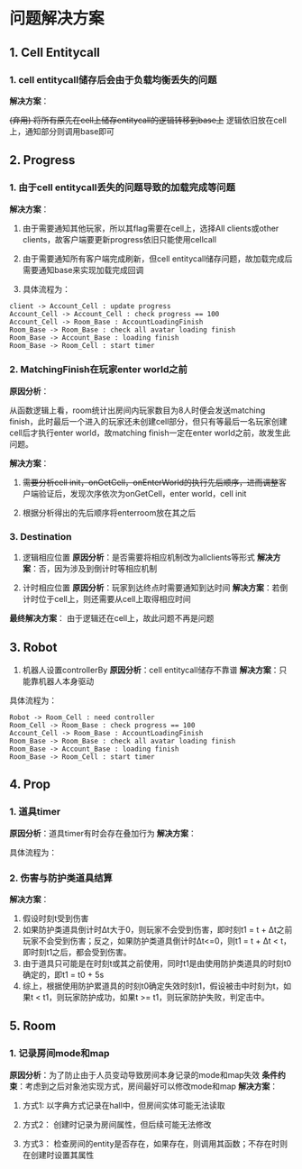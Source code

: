 # 问题解决方案

## 1. Cell Entitycall

### 1. cell entitycall储存后会由于负载均衡丢失的问题

**解决方案**：

~~(弃用) 将所有原先在cell上储存entitycall的逻辑转移到base上~~
逻辑依旧放在cell上，通知部分则调用base即可

## 2. Progress

### 1. 由于cell entitycall丢失的问题导致的加载完成等问题

**解决方案**：

1. 由于需要通知其他玩家，所以其flag需要在cell上，选择All clients或other clients，故客户端要更新progress依旧只能使用cellcall

2. 由于需要通知所有客户端完成刷新，但cell entitycall储存问题，故加载完成后需要通知base来实现加载完成回调

3. 具体流程为：

```sequence {theme="simple"}
client -> Account_Cell : update progress
Account_Cell -> Account_Cell : check progress == 100
Account_Cell -> Room_Base : AccountLoadingFinish
Room_Base -> Room_Base : check all avatar loading finish
Room_Base -> Account_Base : loading finish
Room_Base -> Room_Cell : start timer
```

### 2. MatchingFinish在玩家enter world之前

**原因分析**：

从函数逻辑上看，room统计出房间内玩家数目为8人时便会发送matching finish，此时最后一个进入的玩家还未创建cell部分，但只有等最后一名玩家创建cell后才执行enter world，故matching finish一定在enter world之前，故发生此问题。

**解决方案**：

1. ~~需要分析cell init，onGetCell，onEnterWorld的执行先后顺序，进而调整~~客户端验证后，发现次序依次为onGetCell，enter world，cell init

2. 根据分析得出的先后顺序将enterroom放在其之后

### 3. Destination

1. 逻辑相应位置
**原因分析**：是否需要将相应机制改为allclients等形式
**解决方案**：否，因为涉及到倒计时等相应机制

2. 计时相应位置
**原因分析**：玩家到达终点时需要通知到达时间
**解决方案**：若倒计时位于cell上，则还需要从cell上取得相应时间

**最终解决方案**： 由于逻辑还在cell上，故此问题不再是问题

## 3. Robot

1. 机器人设置controllerBy
**原因分析**：cell entitycall储存不靠谱
**解决方案**：只能靠机器人本身驱动

具体流程为：
```sequence {theme="simple"}
Robot -> Room_Cell : need controller
Room_Cell -> Room_Base : check progress == 100
Account_Cell -> Room_Base : AccountLoadingFinish
Room_Base -> Room_Base : check all avatar loading finish
Room_Base -> Account_Base : loading finish
Room_Base -> Room_Cell : start timer
```

## 4. Prop

### 1. 道具timer

**原因分析**：道具timer有时会存在叠加行为
**解决方案**：

具体流程为：

### 2. 伤害与防护类道具结算

**解决方案**：

1. 假设时刻t受到伤害
2. 如果防护类道具倒计时Δt大于0，则玩家不会受到伤害，即时刻t1 = t + Δt之前玩家不会受到伤害；反之，如果防护类道具倒计时Δt<=0，则t1 = t + Δt < t，即时刻t1之后，都会受到伤害。
3. 由于道具只可能是在时刻t或其之前使用，同时t1是由使用防护类道具的时刻t0确定的，即t1 = t0 + 5s
4. 综上，根据使用防护累道具的时刻t0确定失效时刻t1，假设被击中时刻为t，如果t < t1，则玩家防护成功，如果t >= t1，则玩家防护失败，判定击中。

## 5. Room

### 1. 记录房间mode和map

**原因分析**：为了防止由于人员变动导致房间本身记录的mode和map失效
**条件约束**：考虑到之后对象池实现方式，房间最好可以修改mode和map
**解决方案**：

1. 方式1:
以字典方式记录在hall中，但房间实体可能无法读取

2. 方式2：
创建时记录为房间属性，但后续可能无法修改

3. 方式3：
检查房间的entity是否存在，如果存在，则调用其函数；不存在时则在创建时设置其属性
